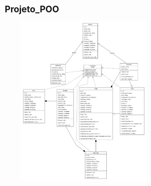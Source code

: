 # Projeto_POO

<p align="center">
   <img alt="sistema-salao" src=".github/Diagrama_Classes_Atividade.png" 
  width="80%">
</p>

